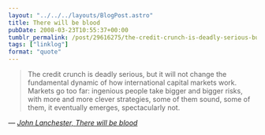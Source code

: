 ```yaml
---
layout: "../../../layouts/BlogPost.astro"
title: There will be blood
pubDate: 2008-03-23T10:55:37+00:00
tumblr_permalink: /post/29616275/the-credit-crunch-is-deadly-serious-but-it-will
tags: ["linklog"]
format: "quote"
---
```


> The credit crunch is deadly serious, but it will not change the fundamental dynamic of how international capital markets work. Markets go too far: ingenious people take bigger and bigger risks, with more and more clever strategies, some of them sound, some of them, it eventually emerges, spectacularly not.

— <cite>[John Lanchester, _There will be blood_](https://www.theguardian.com/business/2008/mar/22/creditcrunch.marketturmoil)</cite>
